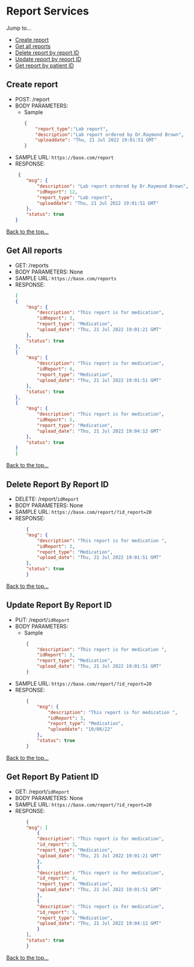 # Report Services
Jump to...
- [Create report](#create-report)
- [Get all reports](#get-all-reports)
- [Delete report by report ID](#delete-report-by-report-id)  
- [Update report by report ID](#update-report-by-report-id)
- [Get report by patient ID](#get-report-by-patient-id)

## Create report
- POST: /report
- BODY PARAMETERS:
    - Sample
        ```json
        {
            "report_type":"Lab report",
            "description":"Lab report ordered by Dr.Raymond Brown",
            "uploaddate": "Thu, 21 Jul 2022 19:01:51 GMT"
        }
        ```
- SAMPLE URL: `https://base.com/report`
- RESPONSE:
    ```json
     {
        "msg": {
            "description": "Lab report ordered by Dr.Raymond Brown",
            "idReport": 12,
            "report_type": "Lab report",
	        "uploaddate": "Thu, 21 Jul 2022 19:01:51 GMT"
        },
        "status": true
    }
    ```
[Back to the top...](#report-services)


## Get All reports
- GET: /reports
- BODY PARAMETERS: None
- SAMPLE URL: `https://base.com/reports`
- RESPONSE:
    ```json
    [
    {
        "msg": {
            "description": "This report is for medication",
            "idReport": 3,
            "report_type": "Medication",
            "upload_date": "Thu, 21 Jul 2022 19:01:21 GMT"
        },
        "status": true
    },
    {
        "msg": {
            "description": "This report is for medication",
            "idReport": 4,
            "report_type": "Medication",
            "upload_date": "Thu, 21 Jul 2022 19:01:51 GMT"
        },
        "status": true
    },
    {
        "msg": {
            "description": "This report is for medication",
            "idReport": 5,
            "report_type": "Medication",
            "upload_date": "Thu, 21 Jul 2022 19:04:12 GMT"
        },
        "status": true
    }
    ]
    ```
[Back to the top...](#report-services)



## Delete Report By Report ID
- DELETE: /report/`idReport`
- BODY PARAMETERS: None
- SAMPLE URL: `https://base.com/report/?id_report=20`
- RESPONSE:
    ```json
        {
        "msg": {
            "description": "This report is for medication ",
            "idReport": 3,
            "report_type": "Medication",
            "upload_date": "Thu, 21 Jul 2022 19:01:51 GMT"
        },
        "status": true
        }
    ```	
[Back to the top...](#report-services)

## Update Report By Report ID
- PUT: /report/`idReport`
- BODY PARAMETERS:
    - Sample
    ```json
        {
            "description": "This report is for medication ",
            "idReport": 3,
            "report_type": "Medication",
            "upload_date": "Thu, 21 Jul 2022 19:01:51 GMT"
        }
    ```
- SAMPLE URL: `https://base.com/report/?id_report=20`
- RESPONSE:
    ```json
        {
            "msg": {
                "description": "This report is for medication ",
                "idReport": 3,
                "report_type": "Medication",
                "uploaddate": "10/08/22"
            },
            "status": true
        }
    ```
[Back to the top...](#report-services)


## Get Report By Patient ID
- GET: /report/`idReport`
- BODY PARAMETERS: None
- SAMPLE URL: `https://base.com/report/?id_report=20`
- RESPONSE:
    ```json
        {
        "msg": [
            {
            "description": "This report is for medication",
            "id_report": 3,
            "report_type": "Medication",
            "upload_date": "Thu, 21 Jul 2022 19:01:21 GMT"
            },
            {
            "description": "This report is for medication",
            "id_report": 4,
            "report_type": "Medication",
            "upload_date": "Thu, 21 Jul 2022 19:01:51 GMT"
            },
            {
            "description": "This report is for medication",
            "id_report": 5,
            "report_type": "Medication",
            "upload_date": "Thu, 21 Jul 2022 19:04:12 GMT"
            }
        ],
        "status": true
        }
    ```
[Back to the top...](#report-services)
